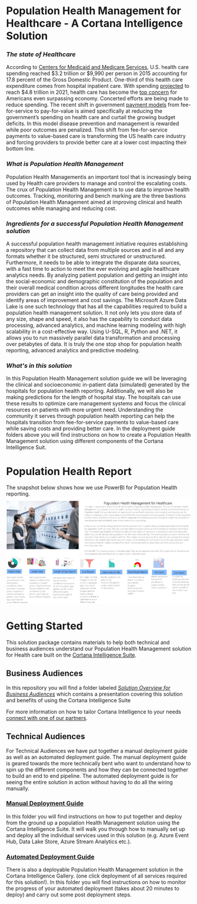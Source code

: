 # Population Health Management for Healthcare - A Cortana Intelligence Solution

### ***The state of Healthcare***
According to [Centers for Medicaid and Medicare Services](https://www.cms.gov/research-statistics-data-and-systems/statistics-trends-and-reports/nationalhealthexpenddata/nationalhealthaccountshistorical.html), U.S. health care spending reached $3.2 trillion or $9,990 per person in 2015 accounting for 17.8 percent of the Gross Domestic Product. One-third of this health care expenditure comes from hospital inpatient care. With spending [projected](https://www.cms.gov/research-statistics-data-and-systems/statistics-trends-and-reports/medicare-provider-charge-data/downloads/publiccomments.pdf) to reach $4.8 trillion in 2021, health care has become the [top concern](http://big.assets.huffingtonpost.com/tabsHPTrumpIssues20170320.pdf) for Americans even surpassing economy. Concerted efforts are being made to reduce spending. The recent shift in government [payment models](https://www.healthcatalyst.com/hospital-transitioning-fee-for-service-value-based-reimbursements) from fee-for-service to pay-for-value is aimed specifically at reducing the government’s spending on health care and curtail the growing budget deficits. In this model disease prevention and management is rewarded while poor outcomes are penalized. This shift from fee-for-service payments to value-based care is transforming the US health care industry and forcing providers to provide better care at a lower cost impacting their bottom line. 

### ***What is Population Health Management*** 

Population Health Managementis an important tool that is increasingly being used by Health care providers to manage and control the escalating costs. The crux of Population Health Management is to use data to improve health outcomes. Tracking, monitoring and bench marking are the three bastions of Population Health Management aimed at improving clinical and health outcomes while managing and reducing cost. 

### ***Ingredients for a successful Population Health Management solution***
 
A successful population health management initiative requires establishing a repository that can collect data from multiple sources and in all and any formats whether it be structured, semi structured or unstructured. Furthermore, it needs to be able to integrate the disparate data sources, with a fast time to action to meet the ever evolving and agile healthcare analytics needs. By analyzing patient population and getting an insight into the social-economic and demographic constitution of the population and their overall medical condition across different longitudes the health care providers can get an insight into the quality of care being provided and identify areas of improvement and cost savings. The Microsoft Azure Data Lake is one such technology that has all the capabilities required to build a population health management solution. It not only lets you store data of any size, shape and speed, it also has the capability to conduct data processing, advanced analytics, and machine learning modeling with high scalability in a cost-effective way. Using U-SQL, R, Python and .NET, it allows you to run massively parallel data transformation and processing over petabytes of data. It is truly the one stop shop for population health reporting, advanced analytics and predictive modeling. 

### ***What's in this solution***

In this Population Health Management solution guide we will be leveraging the clinical and socioeconomic in-patient data (simulated) generated by the hospitals for population health reporting. Additionally, we will also be making predictions for the length of hospital stay. The hospitals can use these results to optimize care management systems and focus the clinical resources on patients with more urgent need. Understanding the community it serves through population health reporting can help the hospitals transition from fee-for-service payments to value-based care while saving costs and providing better care. In the deployment guide folders above you will find instructions on how to create a Population Health Management solution using different components of the Cortana Intelligence Suit.

# Population Health Report

<p>The snapshot below shows how we use PowerBI for Population Health reporting.
<a href="https://github.com/Azure/cortana-intelligence-churn-prediction-solution/blob/master/Technical%20Deployment%20Guide/media/customer-churn-dashboard-2.png" target="_blank"><img src="https://github.com/Azure/cortana-intelligence-population-health-management/blob/master/ManualDeploymentGuide/media/PHMmainpage.PNG?raw=true" alt="Insights" style="max-width:100%;"></a></p>

# Getting Started #

This solution package contains materials to help both technical and business audiences understand our Population Health Management solution for Health care built on the [Cortana Intelligence Suite](https://www.microsoft.com/en-us/server-cloud/cortana-intelligence-suite/Overview.aspx).

## Business Audiences

In this repository you will find a folder labeled [*Solution Overview for Business Audiences*](https://github.com/Azure/cortana-intelligence-population-health-management/tree/master/SolutionOverviewforBusinessAudiences) which contains a  presentation covering this solution and benefits of using the Cortana Intelligence Suite

For more information on how to tailor Cortana Intelligence to your needs [connect with one of our partners](http://aka.ms/CISFindPartner).

## Technical Audiences

For Technical Audiences we have put together a manual deployment guide as well as an automated deployment guide. The manual deployment guide is geared towards the more technically bent who want to understand how to spin up the different components and how they can be connected together to build an end to end pipeline. The automated deployment guide is for seeing the entire solution in action without having to do all the wiring manually. 

### [Manual Deployment Guide](https://github.com/Azure/cortana-intelligence-population-health-management/tree/master/ManualDeploymentGuide)
In this folder you will find instructions on how to put together and deploy from the ground up a population Health Management solution using the Cortana Intelligence Suite.  It will walk you through how to manually set up and deploy all the individual services used in this solution (e.g. Azure Event Hub, Data Lake Store, Azure Stream Analytics etc.). 


### [Automated Deployment Guide](https://github.com/Azure/cortana-intelligence-population-health-management/tree/master/AutomatedDeploymentGuide)
There is also a deployable Population Health Management solution in the Cortana Intelligence Gallery. (one click deployment of all services required for this solution!). In this folder you will find instructions on how to monitor the progress of your automated deployment (takes about 20 minutes to deploy) and carry out some post deployment steps.
 
